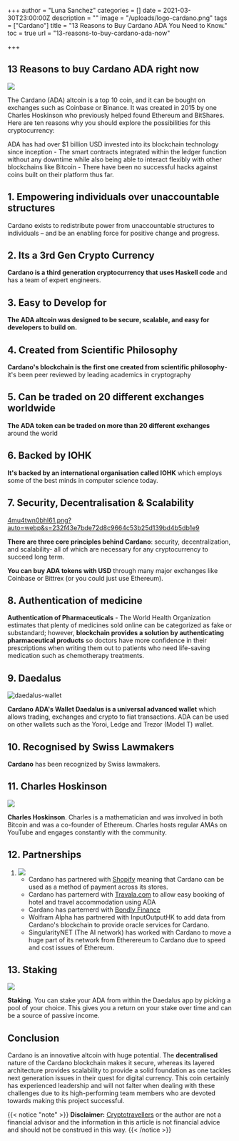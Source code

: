 +++
author = "Luna Sanchez"
categories = []
date = 2021-03-30T23:00:00Z
description = ""
image = "/uploads/logo-cardano.png"
tags = ["Cardano"]
title = "13 Reasons to Buy Cardano ADA You Need to Know."
toc = true
url = "13-reasons-to-buy-cardano-ada-now"

+++
## 13 Reasons to buy Cardano ADA right now

![](https://aws1.discourse-cdn.com/business4/uploads/cardano/optimized/3X/6/e/6e60655b0f02ed37b727e186eabda5f4e78d901e_2_1024x576.jpeg)

The Cardano (ADA) altcoin is a top 10 coin, and it can be bought on exchanges such as Coinbase or Binance. It was created in 2015 by one Charles Hoskinson who previously helped found Ethereum and BitShares. Here are ten reasons why you should explore the possibilities for this cryptocurrency:

ADA has had over $1 billion USD invested into its blockchain technology since inception - The smart contracts integrated within the ledger function without any downtime while also being able to interact flexibly with other blockchains like Bitcoin - There have been no successful hacks against coins built on their platform thus far.

## 1. Empowering individuals over unaccountable structures

Cardano exists to redistribute power from unaccountable structures to individuals – and be an enabling force for positive change and progress.

## 2. Its a 3rd Gen Crypto Currency

**Cardano is a third generation cryptocurrency that uses Haskell code** and has a team of expert engineers.

## 3. Easy to Develop for

**The ADA altcoin was designed to be secure, scalable, and easy for developers to build on.**

## 4. Created from Scientific Philosophy

**Cardano's blockchain is the first one created from scientific philosophy**- it's been peer reviewed by leading academics in cryptography

## 5. Can be traded on 20 different exchanges worldwide

**The ADA token can be traded on more than 20 different exchanges** around the world

## 6. Backed by IOHK

**It's backed by an international organisation called IOHK** which employs some of the best minds in computer science today.

## 7. Security, Decentralisation & Scalability

[4mu4twn0bhl61.png?auto=webp&s=232f43e7bde72d8c9664c53b25d139bd4b5db1e9](https://preview.redd.it/4mu4twn0bhl61.png?auto=webp&s=232f43e7bde72d8c9664c53b25d139bd4b5db1e9 "4mu4twn0bhl61.png?auto=webp&s=232f43e7bde72d8c9664c53b25d139bd4b5db1e9")

**There are three core principles behind Cardano**: security, decentralization, and scalability- all of which are necessary for any cryptocurrency to succeed long term.

**You can buy ADA tokens with USD** through many major exchanges like Coinbase or Bittrex (or you could just use Ethereum).

## 8. Authentication of medicine

**Authentication of Pharmaceuticals** - The World Health Organization estimates that plenty of medicines sold online can be categorized as fake or substandard; however, **blockchain provides a solution by authenticating pharmaceutical products** so doctors have more confidence in their prescriptions when writing them out to patients who need life-saving medication such as chemotherapy treatments.

## 9. Daedalus

![daedalus-wallet](/uploads/daedalus-wallet.gif)

**Cardano ADA's Wallet Daedalus is a universal advanced wallet** which allows trading, exchanges and crypto to fiat transactions.  ADA can be used on other wallets such as the Yoroi, Ledge and Trezor (Model T) wallet.

## 10. Recognised by Swiss Lawmakers

**Cardano** has been recognized by Swiss lawmakers.

## 11. Charles Hoskinson

![](https://upload.wikimedia.org/wikipedia/commons/2/21/Charles_Hoskinson_profile_color_no_background.png)

**Charles Hoskinson**.  Charles is a mathematician and was involved in both Bitcoin and was a co-founder of Ethereum.  Charles hosts regular AMAs on YouTube and engages constantly with the community.

## 12. Partnerships

1. ![](https://dfuob.com/wp-content/uploads/2019/07/shopify-store-image.jpg)
   * Cardano has partnered with [Shopify](https://www.shopify.com/) meaning that Cardano can be used as a method of payment across its stores.
   * Cardano has parternerd with [Travala.com](https://www.travala.com/) to allow easy booking of hotel and travel accommodation using ADA
   * Cardano has parternerd with [Bondly Finance](https://bondly.finance/)
   * Wolfram Alpha has partnered with InputOutputHK to add data from Cardano's blockchain to provide oracle services for Cardano.
   * SingularityNET (The AI network) has worked with Cardano to move a huge part of its network from Etherereum to Cardano due to speed and cost issues of Ethereum.

## 13. Staking

![](https://www.adafrog.io/cardano/wp-content/uploads/2020/02/Screen-Shot-2020-02-25-at-12.11.34-PM.png)

**Staking**. You can stake your ADA from within the Daedalus app by picking a pool of your choice.  This gives you a return on your stake over time and can be a source of passive income.

## Conclusion

Cardano is an innovative altcoin with huge potential. The **decentralised** nature of the Cardano blockchain makes it secure, whereas its layered architecture provides scalability to provide a solid foundation as one tackles next generation issues in their quest for digital currency. This coin certainly has experienced leadership and will not falter when dealing with these challenges due to its high-performing team members who are devoted towards making this project successful.

{{< notice "note" >}} **Disclaimer:** [Cryptotravellers](https://cryptotravellers.com) or the author are not a financial advisor and the information in this article is not financial advice and should not be construed in this way. {{< /notice >}}
